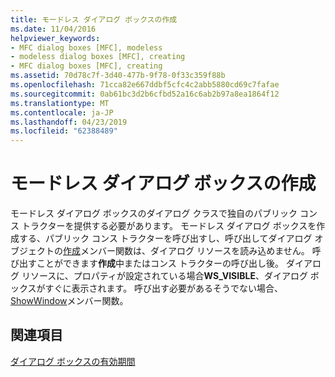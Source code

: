```yaml
---
title: モードレス ダイアログ ボックスの作成
ms.date: 11/04/2016
helpviewer_keywords:
- MFC dialog boxes [MFC], modeless
- modeless dialog boxes [MFC], creating
- MFC dialog boxes [MFC], creating
ms.assetid: 70d78c7f-3d40-477b-9f78-0f33c359f88b
ms.openlocfilehash: 71cca82e667ddbf5cfc4c2abb5880cd69c7fafae
ms.sourcegitcommit: 0ab61bc3d2b6cfbd52a16c6ab2b97a8ea1864f12
ms.translationtype: MT
ms.contentlocale: ja-JP
ms.lasthandoff: 04/23/2019
ms.locfileid: "62388489"
---
```

# <a name="creating-modeless-dialog-boxes"></a>モードレス ダイアログ ボックスの作成

モードレス ダイアログ ボックスのダイアログ クラスで独自のパブリック コンス トラクターを提供する必要があります。 モードレス ダイアログ ボックスを作成する、パブリック コンス トラクターを呼び出すし、呼び出してダイアログ オブジェクトの[作成](../mfc/reference/cdialog-class.md#create)メンバー関数は、ダイアログ リソースを読み込めません。 呼び出すことができます**作成**中またはコンス トラクターの呼び出し後。 ダイアログ リソースに、プロパティが設定されている場合**WS_VISIBLE**、ダイアログ ボックスがすぐに表示されます。 呼び出す必要があるそうでない場合、 [ShowWindow](../mfc/reference/cwnd-class.md#showwindow)メンバー関数。

## <a name="see-also"></a>関連項目

[ダイアログ ボックスの有効期間](../mfc/life-cycle-of-a-dialog-box.md)
